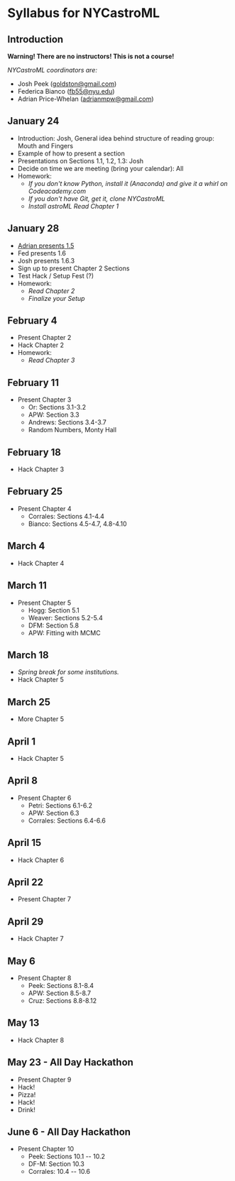 # Syllabus for NYCastroML

## Introduction

__Warning! There are no instructors! This is not a course!__

_NYCastroML coordinators are:_
 - Josh Peek (goldston@gmail.com)
 - Federica Bianco (fb55@nyu.edu)
 - Adrian Price-Whelan (adrianmpw@gmail.com)


## January 24

- Introduction: Josh, General idea behind structure of reading group: Mouth and Fingers
- Example of how to present a section
- Presentations on Sections 1.1, 1.2, 1.3: Josh
- Decide on time we are meeting (bring your calendar): All
- Homework:
  - _If you don't know Python, install it (Anaconda) and give it a whirl on Codeacademy.com_
  - _If you don't have Git, get it, clone NYCastroML_
  - _Install astroML Read Chapter 1_

## January 28

- <a href="http://nbviewer.ipython.org/github/adrn/NYCastroML/blob/master/Chapter1/Section_1.5.ipynb?create=1">Adrian presents 1.5</a>
- Fed presents 1.6
- Josh presents 1.6.3
- Sign up to present Chapter 2 Sections
- Test Hack / Setup Fest (?)
- Homework:
  - _Read Chapter 2_
  - _Finalize your Setup_

## February 4

- Present Chapter 2
- Hack Chapter 2
- Homework:
  - _Read Chapter 3_

## February 11

- Present Chapter 3
  - Or: Sections 3.1-3.2
  - APW: Section 3.3
  - Andrews: Sections 3.4-3.7
  - Random Numbers, Monty Hall

## February 18

- Hack Chapter 3

## February 25

- Present Chapter 4
  - Corrales: Sections 4.1-4.4
  - Bianco: Sections 4.5-4.7, 4.8-4.10

## March 4

- Hack Chapter 4

## March 11

- Present Chapter 5
  - Hogg: Section 5.1
  - Weaver: Sections 5.2-5.4
  - DFM: Section 5.8
  - APW: Fitting with MCMC

## March 18

- *Spring break for some institutions.*
- Hack Chapter 5

## March 25

- More Chapter 5

## April 1

- Hack Chapter 5

## April 8

- Present Chapter 6
  - Petri: Sections 6.1-6.2
  - APW: Section 6.3
  - Corrales: Sections 6.4-6.6

## April 15

- Hack Chapter 6

## April 22

- Present Chapter 7

## April 29

- Hack Chapter 7

## May 6

- Present Chapter 8
  - Peek: Sections 8.1-8.4
  - APW: Section 8.5-8.7
  - Cruz: Sections 8.8-8.12

## May 13

- Hack Chapter 8

## May 23 - All Day Hackathon

- Present Chapter 9
- Hack!
- Pizza!
- Hack!
- Drink!

## June 6 - All Day Hackathon

- Present Chapter 10
  - Peek: Sections 10.1 -- 10.2
  - DF-M: Section 10.3
  - Corrales: 10.4 -- 10.6 
